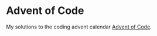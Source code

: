 # Advent of Code

My solutions to the coding advent calendar
[Advent of Code](https://adventofcode.com/).
